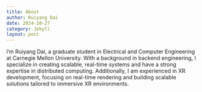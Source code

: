 ```yaml
---
title: About
author: Ruiyang Dai
date: 2024-10-27
category: Jekyll
layout: post
---
```


I’m Ruiyang Dai, a graduate student in Electrical and Computer Engineering at Carnegie Mellon University. With a background in backend engineering, I specialize in creating scalable, real-time systems and have a strong expertise in distributed computing. Additionally, I am experienced in XR development, focusing on real-time rendering and building scalable solutions tailored to immersive XR environments.